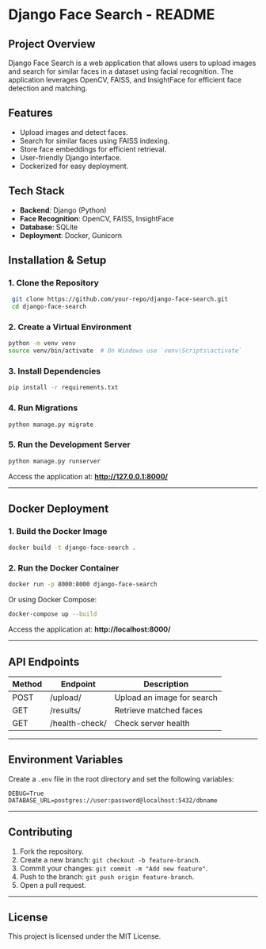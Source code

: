 # Django Face Search - README

## Project Overview
Django Face Search is a web application that allows users to upload images and search for similar faces in a dataset using facial recognition. The application leverages OpenCV, FAISS, and InsightFace for efficient face detection and matching.

## Features
- Upload images and detect faces.
- Search for similar faces using FAISS indexing.
- Store face embeddings for efficient retrieval.
- User-friendly Django interface.
- Dockerized for easy deployment.

## Tech Stack
- **Backend**: Django (Python)
- **Face Recognition**: OpenCV, FAISS, InsightFace
- **Database**:  SQLite
- **Deployment**: Docker, Gunicorn

## Installation & Setup

### 1. Clone the Repository
```bash
 git clone https://github.com/your-repo/django-face-search.git
 cd django-face-search
```

### 2. Create a Virtual Environment
```bash
python -m venv venv
source venv/bin/activate  # On Windows use `venv\Scripts\activate`
```

### 3. Install Dependencies
```bash
pip install -r requirements.txt
```

### 4. Run Migrations
```bash
python manage.py migrate
```

### 5. Run the Development Server
```bash
python manage.py runserver
```
Access the application at: **http://127.0.0.1:8000/**

---

## Docker Deployment

### 1. Build the Docker Image
```bash
docker build -t django-face-search .
```

### 2. Run the Docker Container
```bash
docker run -p 8000:8000 django-face-search
```

Or using Docker Compose:
```bash
docker-compose up --build
```

Access the application at: **http://localhost:8000/**

---

## API Endpoints

| Method | Endpoint           | Description                  |
|--------|-------------------|------------------------------|
| POST   | /upload/          | Upload an image for search  |
| GET    | /results/         | Retrieve matched faces      |
| GET    | /health-check/    | Check server health         |

---

## Environment Variables
Create a `.env` file in the root directory and set the following variables:
```env
DEBUG=True
DATABASE_URL=postgres://user:password@localhost:5432/dbname
```

---

## Contributing
1. Fork the repository.
2. Create a new branch: `git checkout -b feature-branch`.
3. Commit your changes: `git commit -m "Add new feature"`.
4. Push to the branch: `git push origin feature-branch`.
5. Open a pull request.

---

## License
This project is licensed under the MIT License.

 

